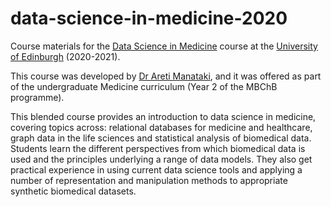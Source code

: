 # data-science-in-medicine-2020

Course materials for the [Data Science in Medicine](https://github.com/amanatak/data-science-in-medicine-2020/) course at the [University of Edinburgh](https://www.ed.ac.uk/) (2020-2021).

This course was developed by [Dr Areti Manataki](http://homepages.ed.ac.uk/amanatak/), and it was offered as part of the undergraduate Medicine curriculum (Year 2 of the MBChB programme).

This blended course provides an introduction to data science in medicine, covering topics across: relational databases for medicine and healthcare, graph data in the life sciences and statistical analysis of biomedical data.
Students learn the different perspectives from which biomedical data is used and the principles underlying a range of data models. They also get practical experience in using current data science tools and applying a number of representation and manipulation methods to appropriate synthetic biomedical datasets.


